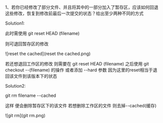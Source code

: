 1、若你已经修改了部分文件、并且将其中的一部分加入了暂存区，应该如何回退这些修改，恢复到修改前最后一次提交的状态？给出至少两种不同的方式


Solution1:

此时需使用 git reset HEAD (filename)

则可退回暂存区的修改

![reset the cached](reset the cached.png)

若还想退回工作区的修改 则需要在 git reset HEAD (filename) 之后使用 git checkout --(filename) 的操作 或者添加 --hard 参数 因为这里的reset相当于退回该文件到该版本下的状态

Solution2:

git rm filename --cached

这样 便会删除暂存区下的该文件  若想删除工作区的文件 则去掉--cached(缓存)

![git rm](git rm.png)


